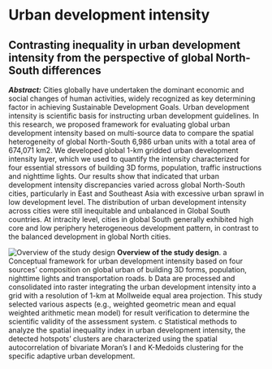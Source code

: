 # Urban development intensity
## Contrasting inequality in urban development intensity from the perspective of global North-South differences
***Abstract:*** Cities globally have undertaken the dominant economic and social changes of human activities, widely recognized as key determining factor in achieving Sustainable Development Goals. Urban development intensity is scientific basis for instructing urban development guidelines. In this research, we proposed framework for evaluating global urban development intensity based on multi-source data to compare the spatial heterogeneity of global North-South 6,986 urban units with a total area of 674,071 km2. We developed global 1-km gridded urban development intensity layer, which we used to quantify the intensity characterized for four essential stressors of building 3D forms, population, traffic instructions and nighttime lights. Our results show that indicated that urban development intensity discrepancies varied across global North-South cities, particularly in East and Southeast Asia with excessive urban sprawl in low development level. The distribution of urban development intensity across cities were still inequitable and unbalanced in Global South countries. At intracity level, cities in global South generally exhibited high core and low periphery heterogeneous development pattern, in contrast to the balanced development in global North cities.  

![Overview of the study design](https://github.com/chenlk9/urbandevelopment/assets/98819389/c579721a-81ff-469b-8932-aabddf64067a)
**Overview of the study design**. a Conceptual framework for urban development intensity based on four sources’ composition on global urban of building 3D forms, population, nighttime lights and transportation roads. b Data are processed and consolidated into raster integrating the urban development intensity into a grid with a resolution of 1-km at Mollweide equal area projection. This study selected various aspects (e.g., weighted geometric mean and equal weighted arithmetic mean model) for result verification to determine the scientific validity of the assessment system. c Statistical methods to analyze the spatial inequality index in urban development intensity, the detected hotspots’ clusters are characterized using the spatial autocorrelation of bivariate Moran’s I and K-Medoids clustering for the specific adaptive urban development.
